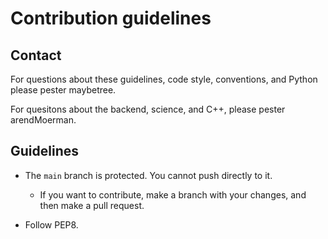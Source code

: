 # Contribution guidelines

## Contact

For questions about these guidelines, code style, conventions,
and Python
please pester maybetree.

For quesitons about the backend, science, and C++,
please pester arendMoerman.

## Guidelines

- The `main` branch is protected. You cannot push directly to it.
    - If you want to contribute, make a branch
        with your changes, and then make a pull request.

- Follow PEP8.

